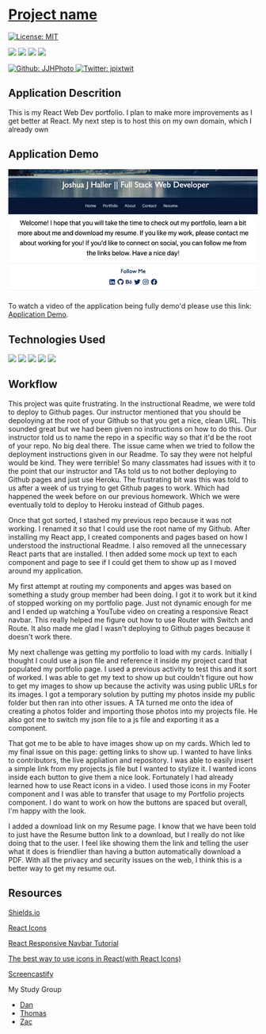 # [Project name](...)

[![License: MIT](https://img.shields.io/badge/License-MIT-yellow.svg)](https://opensource.org/licenses/MIT)

<p>
    <img src="https://img.shields.io/github/repo-size/JJHPhoto/jjhphoto.github.io" />
    <img src="https://img.shields.io/github/languages/top/JJHPhoto/jjhphoto.github.io"  />
    <img src="https://img.shields.io/github/issues/JJHPhoto/jjhphoto.github.io" />
    <img src="https://img.shields.io/github/last-commit/JJHPhoto/jjhphoto.github.io" >
</p>
<p>
    <a href="https://github.com/JJHPhoto">
        <img alt="Github: JJHPhoto" src="https://img.shields.io/github/followers/JJHPhoto ?style=social" target="_blank" />
    </a>
    <a href="https://twitter.com/jpixtwit">
        <img alt="Twitter: jpixtwit" src="https://img.shields.io/twitter/follow/jpixtwit.svg?style=social" target="_blank" />
    </a>
</p>

## Application Descrition

This is my React Web Dev portfolio. I plan to make more improvements as I get better at React. My next step is to host this on my own domain, which I already own

## Application Demo

![Image](./public/AppSS.jpg)

To watch a video of the application being fully demo'd please use this link: [Application Demo](https://drive.google.com/file/d/1Tu2vPK7n7veYFZwQRP9Meg6Cwb12sT0j/view).

## Technologies Used

<p>
  <img src="https://img.shields.io/badge/-React-informational" />
  <img src="https://img.shields.io/badge/-heroku-red" />
  <img src="https://img.shields.io/badge/-css-success" />
  <img src="https://img.shields.io/badge/-node.js-green" />
  <img src="https://img.shields.io/badge/lint-informational" />

</p>

## Workflow

This project was quite frustrating. In the instructional Readme, we were told to deploy to Github pages. Our instructor mentioned that you should be depoloying at the root of your Github so that you get a nice, clean URL. This sounded great but we had been given no instructions on how to do this. Our instructor told us to name the repo in a specific way so that it'd be the root of your repo. No big deal there. The issue came when we tried to follow the deployment instructions given in our Readme. To say they were not helpful would be kind. They were terrible! So many classmates had issues with it to the point that our instructor and TAs told us to not bother deploying to Github pages and just use Heroku. The frustrating bit was this was told to us after a week of us trying to get Github pages to work. Which had happened the week before on our previous homework. Which we were eventually told to deploy to Heroku instead of Github pages.

Once that got sorted, I stashed my previous repo because it was not working. I renamed it so that I could use the root name of my Github. After installing my React app, I created components and pages based on how I understood the instructional Readme. I also removed all the unnecessary React parts that are installed. I then added some mock up text to each component and page to see if I could get them to show up as I moved around my application.

My first attempt at routing my components and apges was based on something a study group member had been doing. I got it to work but it kind of stopped working on my portfolio page. Just not dynamic enough for me and I ended up watching a YouTube video on creating a responsive React navbar. This really helped me figure out how to use Router with Switch and Route. It also made me glad I wasn't deploying to Github pages because it doesn't work there.

My next challenge was getting my portfolio to load with my cards. Initially I thought I could use a json file and reference it inside my project card that populated my portfolio page. I used a previous activity to test this and it sort of worked. I was able to get my text to show up but couldn't figure out how to get my images to show up because the activity was using public URLs for its images. I got a temporary solution by putting my photos inside my public folder but then ran into other issues. A TA turned me onto the idea of creating a photos folder and importing those photos into my projects file. He also got me to switch my json file to a js file and exporting it as a component.

That got me to be able to have images show up on my cards. Which led to my final issue on this page: getting links to show up. I wanted to have links to contributors, the live appliation and repository. I was able to easily insert a simple link from my projects.js file but I wanted to stylize it. I wanted icons inside each button to give them a nice look. Fortunately I had already learned how to use React icons in a video. I used those icons in my Footer component and I was able to transfer that usage to my Portfolio projects component. I do want to work on how the buttons are spaced but overall, I'm happy with the look.

I added a download link on my Resume page. I know that we have been told to just have the Resume button link to a download, but I really do not like doing that to the user. I feel like showing them the link and telling the user what it does is friendlier than having a button automatically download a PDF. With all the privacy and security issues on the web, I think this is a better way to get my resume out.

## Resources

[Shields.io](https://shields.io/)

[React Icons](https://react-icons.github.io/react-icons/)

[React Responsive Navbar Tutorial](https://www.youtube.com/watch?v=BHC-ll9PFe0&t=2s)

[The best way to use icons in React(with React Icons)](https://www.youtube.com/watch?v=aor9hlcODUE&t=2s)

[Screencastify](https://www.screencastify.com/)

My Study Group

- [Dan](https://github.com/DanZosh)
- [Thomas](https://github.com/Tskading)
- [Zac](https://github.com/themancalledzac)
